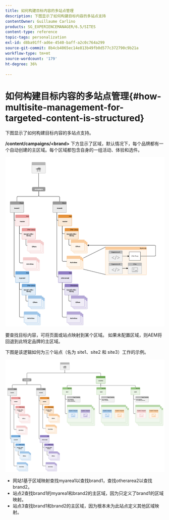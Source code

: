 ```yaml
---
title: 如何构建目标内容的多站点管理
description: 下图显示了如何构建目标内容的多站点支持
contentOwner: Guillaume Carlino
products: SG_EXPERIENCEMANAGER/6.5/SITES
content-type: reference
topic-tags: personalization
exl-id: d8ba91ff-ad6e-4540-baff-a2c0c764a299
source-git-commit: 8b4cb4065ec14e813b49fb0d577c372790c9b21a
workflow-type: tm+mt
source-wordcount: '179'
ht-degree: 36%

---
```


# 如何构建目标内容的多站点管理{#how-multisite-management-for-targeted-content-is-structured}

下图显示了如何构建目标内容的多站点支持。

**/content/campaigns/&lt;brand>** 下方显示了区域，默认情况下，每个品牌都有一个自动创建的主区域。每个区域都包含自身的一组活动、体验和选件。

![chlimage_1-268](assets/chlimage_1-268.png)

要查找目标内容，可将页面或站点映射到某个区域。 如果未配置区域，则AEM将回退到此特定品牌的主区域。

下图是该逻辑如何为三个站点（名为 site1、site2 和 site3）工作的示例。

![chlimage_1-269](assets/chlimage_1-269.png)

* 网站1基于区域映射查找myarea1以查找brand1，查找otherarea2以查找brand2。
* 站点2查找brand1的myarea1和brand2的主区域，因为只定义了brand1的区域映射。
* 站点3查找brand1和brand2的主区域，因为根本未为此站点定义其他区域映射。
